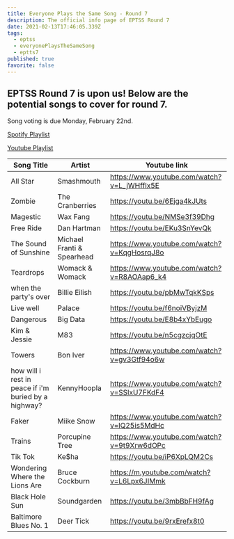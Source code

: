 ```yaml
---
title: Everyone Plays the Same Song - Round 7
description: The official info page of EPTSS Round 7
date: 2021-02-13T17:46:05.339Z
tags:
  - eptss
  - everyonePlaysTheSameSong
  - eptts7
published: true
favorite: false
---
```

## EPTSS Round 7 is upon us! Below are the potential songs to cover for round 7.

Song voting is due Monday, February 22nd. 

[Spotify Playlist](https://open.spotify.com/playlist/7rdVBO4O6cGK13FePxYoET?si=fRh5-YzzS8GR_hM410bu8g)

[Youtube Playlist](https://www.youtube.com/playlist?list=PLDkm3cHHN23HasgxjoAOoQm00G4P-fV8-)

| **Song Title**                                       | **Artist**                 | **Youtube link**                            |
| ---------------------------------------------------- | -------------------------- | ------------------------------------------- |
| All Star                                             | Smashmouth                 | https://www.youtube.com/watch?v=L_jWHffIx5E |
| Zombie                                               | The Cranberries            | https://youtu.be/6Ejga4kJUts                |
| Magestic                                             | Wax Fang                   | https://youtu.be/NMSe3f39Dhg                |
| Free Ride                                            | Dan Hartman                | https://youtu.be/EKu3SnYevQk                |
| The Sound of Sunshine                                | Michael Franti & Spearhead | https://www.youtube.com/watch?v=KqgHosrqJ8o |
| Teardrops                                            | Womack & Womack            | https://www.youtube.com/watch?v=R8AOAap6_k4 |
| when the party's over                                | Billie Eilish              | https://youtu.be/pbMwTqkKSps                |
| Live well                                            | Palace                     | https://youtu.be/f6noiVByjzM                |
| Dangerous                                            | Big Data                   | https://youtu.be/E8b4xYbEugo                |
| Kim & Jessie                                         | M83                        | https://youtu.be/n5cgzcjqOtE                |
| Towers                                               | Bon Iver                   | https://www.youtube.com/watch?v=gv3Gtf94o6w |
| how will i rest in peace if i'm buried by a highway? | KennyHoopla                | https://www.youtube.com/watch?v=SSlxU7FKdF4 |
| Faker                                                | Miike Snow                 | https://www.youtube.com/watch?v=lQ25is5MdHc |
| Trains                                               | Porcupine Tree             | https://www.youtube.com/watch?v=9t9Xrw6dOPc |
| Tik Tok                                              | Ke$ha                      | https://youtu.be/iP6XpLQM2Cs                |
| Wondering Where the Lions Are                        | Bruce Cockburn             | https://m.youtube.com/watch?v=L6Lpx6JIMmk   |
| Black Hole Sun                                       | Soundgarden                | https://youtu.be/3mbBbFH9fAg                |
| Baltimore Blues No. 1                                | Deer Tick                  | https://youtu.be/9rxErefx8t0                |
